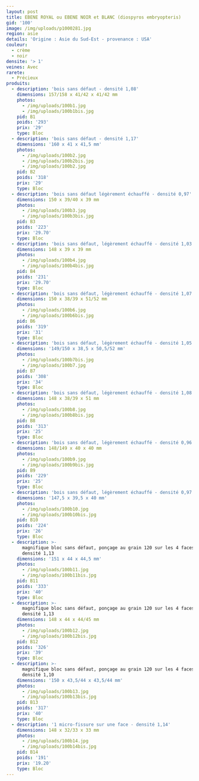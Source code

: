 ```yaml
---
layout: post
title: EBENE ROYAL ou EBENE NOIR et BLANC (diospyros embryopteris)
gid: '100'
image: /img/uploads/p1000281.jpg
region: asie
details: 'Origine : Asie du Sud-Est - provenance : USA'
couleur:
  - crème
  - noir
densite: '> 1'
veines: Avec
rarete:
  - Précieux
produits:
  - description: 'bois sans défaut - densité 1,08'
    dimensions: 157/158 x 41/42 x 41/42 mm
    photos:
      - /img/uploads/100b1.jpg
      - /img/uploads/100b1bis.jpg
    pid: B1
    poids: '293'
    prix: '29'
    type: Bloc
  - description: 'bois sans défaut - densité 1,17'
    dimensions: '160 x 41 x 41,5 mm'
    photos:
      - /img/uploads/100b2.jpg
      - /img/uploads/100b2bis.jpg
      - /img/uploads/100b2.jpg
    pid: B2
    poids: '318'
    prix: '29'
    type: Bloc
  - description: 'bois sans défaut légèrement échauffé - densité 0,97'
    dimensions: 150 x 39/40 x 39 mm
    photos:
      - /img/uploads/100b3.jpg
      - /img/uploads/100b3bis.jpg
    pid: B3
    poids: '223'
    prix: '29.70'
    type: Bloc
  - description: 'bois sans défaut, légèrement échauffé - densité 1,03'
    dimensions: 148 x 39 x 39 mm
    photos:
      - /img/uploads/100b4.jpg
      - /img/uploads/100b4bis.jpg
    pid: B4
    poids: '231'
    prix: '29.70'
    type: Bloc
  - description: 'bois sans défaut, légèrement échauffé - densité 1,07'
    dimensions: 150 x 38/39 x 51/52 mm
    photos:
      - /img/uploads/100b6.jpg
      - /img/uploads/100b6bis.jpg
    pid: B6
    poids: '319'
    prix: '31'
    type: Bloc
  - description: 'bois sans défaut, légèrement échauffé - densité 1,05'
    dimensions: '149/150 x 38,5 x 50,5/52 mm'
    photos:
      - /img/uploads/100b7bis.jpg
      - /img/uploads/100b7.jpg
    pid: B7
    poids: '308'
    prix: '34'
    type: Bloc
  - description: 'bois sans défaut, légèrement échauffé - densité 1,08'
    dimensions: 148 x 38/39 x 51 mm
    photos:
      - /img/uploads/100b8.jpg
      - /img/uploads/100b8bis.jpg
    pid: B8
    poids: '313'
    prix: '25'
    type: Bloc
  - description: 'bois sans défaut, légèrement échauffé - densité 0,96'
    dimensions: 148/149 x 40 x 40 mm
    photos:
      - /img/uploads/100b9.jpg
      - /img/uploads/100b9bis.jpg
    pid: B9
    poids: '229'
    prix: '25'
    type: Bloc
  - description: 'bois sans défaut, légèrement échauffé - densité 0,97'
    dimensions: '147,5 x 39,5 x 40 mm'
    photos:
      - /img/uploads/100b10.jpg
      - /img/uploads/100b10bis.jpg
    pid: B10
    poids: '224'
    prix: '26'
    type: Bloc
  - description: >-
      magnifique bloc sans défaut, ponçage au grain 120 sur les 4 faces -
      densité 1,13
    dimensions: '151 x 44 x 44,5 mm'
    photos:
      - /img/uploads/100b11.jpg
      - /img/uploads/100b11bis.jpg
    pid: B11
    poids: '333'
    prix: '40'
    type: Bloc
  - description: >-
      magnifique bloc sans défaut, ponçage au grain 120 sur les 4 faces -
      densité 1,13
    dimensions: 148 x 44 x 44/45 mm
    photos:
      - /img/uploads/100b12.jpg
      - /img/uploads/100b12bis.jpg
    pid: B12
    poids: '326'
    prix: '39'
    type: Bloc
  - description: >-
      magnifique bloc sans défaut, ponçage au grain 120 sur les 4 faces -
      densité 1,10
    dimensions: '150 x 43,5/44 x 43,5/44 mm'
    photos:
      - /img/uploads/100b13.jpg
      - /img/uploads/100b13bis.jpg
    pid: B13
    poids: '317'
    prix: '40'
    type: Bloc
  - description: '1 micro-fissure sur une face - densité 1,14'
    dimensions: 148 x 32/33 x 33 mm
    photos:
      - /img/uploads/100b14.jpg
      - /img/uploads/100b14bis.jpg
    pid: B14
    poids: '191'
    prix: '19.20'
    type: Bloc
---
```


